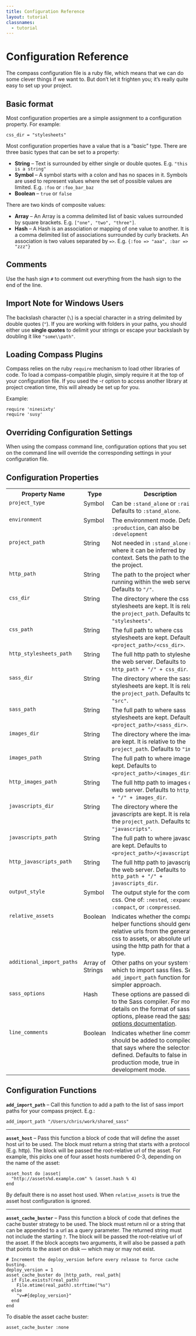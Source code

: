 ```yaml
---
title: Configuration Reference
layout: tutorial
classnames:
  - tutorial
---
```

# Configuration Reference

The compass configuration file is a ruby file, which means that we can do some
clever things if we want to. But don’t let it frighten you; it’s really quite
easy to set up your project.

## Basic format

Most configuration properties are a simple assignment to a configuration property.
For example:

    css_dir = "stylesheets"

Most configuration properties have a value that is a “basic” type. There are three
basic types that can be set to a property:

* **String** – Text is surrounded by either single or double quotes.
  E.g. `"this is a string"`
* **Symbol** – A symbol starts with a colon and has no spaces in it.
  Symbols are used to represent values where the set of possible values are limited.
  E.g. `:foo` or `:foo_bar_baz`
* **Boolean** – `true` or `false`

There are two kinds of composite values:

* **Array** – An Array is a comma delimited list of basic values surrounded by
  square brackets. E.g. `["one", "two", "three"]`.
* **Hash** – A Hash is an association or mapping of one value to another.
  It is a comma delimited list of associations surrounded by curly brackets.
  An association is two values separated by `=>`. E.g. `{:foo => "aaa", :bar => "zzz"}`

## Comments

Use the hash sign `#` to comment out everything from the hash sign to the end
of the line.

## Import Note for Windows Users

The backslash character (`\`) is a special character in a string delimited by
double quotes (`"`). If you are working with folders in your paths, you should
either use **single quotes** to delimit your strings or escape your backslash
by doubling it like `"some\\path"`.

## Loading Compass Plugins

Compass relies on the ruby `require` mechanism to load other libraries of code.
To load a compass-compatible plugin, simply require it at the top of your
configuration file. If you used the -r option to access another library at project
creation time, this will already be set up for you.

Example:

    require 'ninesixty'
    require 'susy'

## Overriding Configuration Settings

When using the compass command line, configuration options that you set on the
command line will override the corresponding settings in your configuration file.

## Configuration Properties

<table> 
	<tr> 
		<th>Property Name</th> 
		<th>Type </th> 
		<th>Description </th> 
	</tr> 
	<tr> 
		<td style="vertical-align:top;"><code>project_type</code> </td> 
		<td style="vertical-align:top;">Symbol </td> 
		<td style="vertical-align:top;">Can be <code>:stand_alone</code> or
		  <code>:rails</code>. Defaults to <code>:stand_alone</code>.
		</td> 
	</tr> 
	<tr> 
		<td style="vertical-align:top;"><code>environment</code> </td> 
		<td style="vertical-align:top;">Symbol </td> 
		<td style="vertical-align:top;">The environment mode.
		  Defaults to <code>:production</code>, can also be <code>:development</code>
		</td> 
	</tr> 
	<tr> 
		<td style="vertical-align:top;"><code>project_path</code> </td> 
		<td style="vertical-align:top;">String </td> 
		<td style="vertical-align:top;">Not needed in <code>:stand_alone</code> mode
		  where it can be inferred by context. Sets the path to the root of the project.
		</td> 
	</tr> 
	<tr> 
		<td style="vertical-align:top;"><code>http_path</code> </td> 
		<td style="vertical-align:top;">String </td> 
		<td style="vertical-align:top;">The path to the project when running within the
		  web server. Defaults to <code>"/"</code>.
		</td> 
	</tr> 
	<tr> 
		<td style="vertical-align:top;"><code>css_dir</code> </td> 
		<td style="vertical-align:top;">String </td> 
		<td style="vertical-align:top;">The directory where the css stylesheets are kept.
		  It is relative to the <code>project_path</code>.
		  Defaults to <code>"stylesheets"</code>.
		</td> 
	</tr> 
	<tr> 
		<td style="vertical-align:top;"><code>css_path</code> </td> 
		<td style="vertical-align:top;">String </td> 
		<td style="vertical-align:top;">The full path to where css stylesheets are kept.
		  Defaults to <code>&lt;project_path&gt;/&lt;css_dir&gt;</code>.
		</td> 
	</tr> 
	<tr> 
		<td style="vertical-align:top;"><code>http_stylesheets_path</code> </td> 
		<td style="vertical-align:top;">String </td> 
		<td style="vertical-align:top;">The full http path to stylesheets on the web server. Defaults to <code>http_path + "/" + css_dir</code>. </td> 
	</tr> 
	<tr> 
		<td style="vertical-align:top;"><code>sass_dir</code> </td> 
		<td style="vertical-align:top;">String </td> 
		<td style="vertical-align:top;">The directory where the sass stylesheets are kept.
		  It is relative to the <code>project_path</code>. Defaults to <code>"src"</code>.
		</td> 
	</tr> 
	<tr> 
		<td style="vertical-align:top;"><code>sass_path</code> </td> 
		<td style="vertical-align:top;">String </td> 
		<td style="vertical-align:top;">The full path to where sass stylesheets are kept.
		  Defaults to <code>&lt;project_path&gt;/&lt;sass_dir&gt;</code>.
		</td> 
	</tr> 
	<tr> 
		<td style="vertical-align:top;"><code>images_dir</code> </td> 
		<td style="vertical-align:top;">String </td> 
		<td style="vertical-align:top;">The directory where the images are kept.
		  It is relative to the <code>project_path</code>.
		  Defaults to <code>"images"</code>.
		</td> 
	</tr> 
	<tr> 
		<td style="vertical-align:top;"><code>images_path</code> </td> 
		<td style="vertical-align:top;">String </td> 
		<td style="vertical-align:top;">The full path to where images are kept.
		  Defaults to <code>&lt;project_path&gt;/&lt;images_dir&gt;</code>.
		</td> 
	</tr> 
	<tr> 
		<td style="vertical-align:top;"><code>http_images_path</code> </td> 
		<td style="vertical-align:top;">String </td> 
		<td style="vertical-align:top;">The full http path to images on the web server.
		  Defaults to <code>http_path + "/" + images_dir</code>.
		</td> 
	</tr> 
	<tr> 
		<td style="vertical-align:top;"><code>javascripts_dir</code> </td> 
		<td style="vertical-align:top;">String </td> 
		<td style="vertical-align:top;">The directory where the javascripts are kept.
		  It is relative to the <code>project_path</code>. Defaults to
		  <code>"javascripts"</code>.
		</td> 
	</tr> 
	<tr> 
		<td style="vertical-align:top;"><code>javascripts_path</code> </td> 
		<td style="vertical-align:top;">String </td> 
		<td style="vertical-align:top;">The full path to where javascripts are kept.
		  Defaults to <code>&lt;project_path&gt;/&lt;javascripts_dir&gt;</code>.
		</td> 
	</tr> 
	<tr> 
		<td style="vertical-align:top;"><code>http_javascripts_path</code> </td> 
		<td style="vertical-align:top;">String </td> 
		<td style="vertical-align:top;">The full http path to javascripts on the web server.
		  Defaults to <code>http_path + "/" + javascripts_dir</code>.
		</td> 
	</tr> 
	<tr> 
		<td style="vertical-align:top;"><code>output_style</code> </td> 
		<td style="vertical-align:top;">Symbol </td> 
		<td style="vertical-align:top;">The output style for the compiled css.
		  One of: <code>:nested</code>, <code>:expanded</code>, <code>:compact</code>,
		  or <code>:compressed</code>.
		</td> 
	</tr> 
	<tr> 
		<td style="vertical-align:top;"><code>relative_assets</code> </td> 
		<td style="vertical-align:top;">Boolean </td> 
		<td style="vertical-align:top;">Indicates whether the compass helper functions
		  should generate relative urls from the generated css to assets, or absolute urls
		  using the http path for that asset type.
		</td> 
	</tr> 
	<tr> 
		<td style="vertical-align:top;"><code>additional_import_paths</code> </td> 
		<td style="vertical-align:top;">Array of Strings </td> 
		<td style="vertical-align:top;">Other paths on your system from which to import
		  sass files. See the <code>add_import_path</code> function for a simpler
		  approach.
		</td> 
	</tr> 
	<tr> 
		<td style="vertical-align:top;"><code>sass_options</code> </td> 
		<td style="vertical-align:top;">Hash </td> 
		<td style="vertical-align:top;">These options are passed directly to the
		  Sass compiler. For more details on the format of sass options, please read the
		  <a href="http://sass-lang.com/docs/yardoc/SASS_REFERENCE.md.html#options">sass options documentation</a>.
		</td> 
	</tr> 
	<tr> 
		<td style="vertical-align:top;"><code>line_comments</code> </td> 
		<td style="vertical-align:top;">Boolean </td> 
		<td style="vertical-align:top;">Indicates whether line comments should be added
		  to compiled css that says where the selectors were defined. Defaults to false
		  in production mode, true in development mode.
		</td> 
	</tr> 
</table>

## Configuration Functions

**`add_import_path`** – Call this function to add a path to the list of sass import
paths for your compass project. E.g.:

    add_import_path "/Users/chris/work/shared_sass"

---

**`asset_host`** – Pass this function a block of code that will define the asset
host url to be used. The block must return a string that starts with a protocol
(E.g. http). The block will be passed the root-relative url of the asset.
For example, this picks one of four asset hosts numbered 0-3, depending on
the name of the asset:

    asset_host do |asset|
      "http://assets%d.example.com" % (asset.hash % 4)
    end

By default there is no asset host used. When `relative_assets` is true
the asset host configuration is ignored.

---

**`asset_cache_buster`** – Pass this function a block of code that defines the
cache buster strategy to be used. The block must return nil or a string that can
be appended to a url as a query parameter. The returned string must not include
the starting `?`. The block will be passed the root-relative url of the asset.
If the block accepts two arguments, it will also be passed a path
that points to the asset on disk — which may or may not exist.

    # Increment the deploy_version before every release to force cache busting.
    deploy_version = 1
    asset_cache_buster do |http_path, real_path|
      if File.exists?(real_path)
        File.mtime(real_path).strftime("%s") 
      else
        "v=#{deploy_version}"
      end
    end

To disable the asset cache buster:

    asset_cache_buster :none

